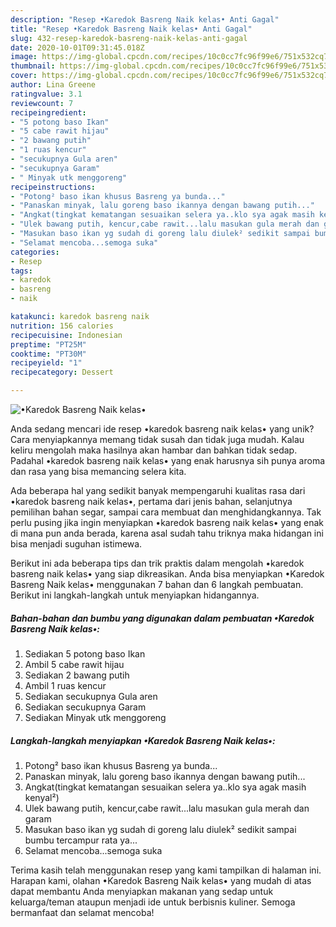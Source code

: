 ```yaml
---
description: "Resep •Karedok Basreng Naik kelas• Anti Gagal"
title: "Resep •Karedok Basreng Naik kelas• Anti Gagal"
slug: 432-resep-karedok-basreng-naik-kelas-anti-gagal
date: 2020-10-01T09:31:45.018Z
image: https://img-global.cpcdn.com/recipes/10c0cc7fc96f99e6/751x532cq70/•karedok-basreng-naik-kelas•-foto-resep-utama.jpg
thumbnail: https://img-global.cpcdn.com/recipes/10c0cc7fc96f99e6/751x532cq70/•karedok-basreng-naik-kelas•-foto-resep-utama.jpg
cover: https://img-global.cpcdn.com/recipes/10c0cc7fc96f99e6/751x532cq70/•karedok-basreng-naik-kelas•-foto-resep-utama.jpg
author: Lina Greene
ratingvalue: 3.1
reviewcount: 7
recipeingredient:
- "5 potong baso Ikan"
- "5 cabe rawit hijau"
- "2 bawang putih"
- "1 ruas kencur"
- "secukupnya Gula aren"
- "secukupnya Garam"
- " Minyak utk menggoreng"
recipeinstructions:
- "Potong² baso ikan khusus Basreng ya bunda..."
- "Panaskan minyak, lalu goreng baso ikannya dengan bawang putih..."
- "Angkat(tingkat kematangan sesuaikan selera ya..klo sya agak masih kenyal²)"
- "Ulek bawang putih, kencur,cabe rawit...lalu masukan gula merah dan garam"
- "Masukan baso ikan yg sudah di goreng lalu diulek² sedikit sampai bumbu tercampur rata ya..."
- "Selamat mencoba...semoga suka"
categories:
- Resep
tags:
- karedok
- basreng
- naik

katakunci: karedok basreng naik 
nutrition: 156 calories
recipecuisine: Indonesian
preptime: "PT25M"
cooktime: "PT30M"
recipeyield: "1"
recipecategory: Dessert

---
```



![•Karedok Basreng Naik kelas•](https://img-global.cpcdn.com/recipes/10c0cc7fc96f99e6/751x532cq70/•karedok-basreng-naik-kelas•-foto-resep-utama.jpg)

Anda sedang mencari ide resep •karedok basreng naik kelas• yang unik? Cara menyiapkannya memang tidak susah dan tidak juga mudah. Kalau keliru mengolah maka hasilnya akan hambar dan bahkan tidak sedap. Padahal •karedok basreng naik kelas• yang enak harusnya sih punya aroma dan rasa yang bisa memancing selera kita.

Ada beberapa hal yang sedikit banyak mempengaruhi kualitas rasa dari •karedok basreng naik kelas•, pertama dari jenis bahan, selanjutnya pemilihan bahan segar, sampai cara membuat dan menghidangkannya. Tak perlu pusing jika ingin menyiapkan •karedok basreng naik kelas• yang enak di mana pun anda berada, karena asal sudah tahu triknya maka hidangan ini bisa menjadi suguhan istimewa.




Berikut ini ada beberapa tips dan trik praktis dalam mengolah •karedok basreng naik kelas• yang siap dikreasikan. Anda bisa menyiapkan •Karedok Basreng Naik kelas• menggunakan 7 bahan dan 6 langkah pembuatan. Berikut ini langkah-langkah untuk menyiapkan hidangannya.

<!--inarticleads1-->

##### Bahan-bahan dan bumbu yang digunakan dalam pembuatan •Karedok Basreng Naik kelas•:

1. Sediakan 5 potong baso Ikan
1. Ambil 5 cabe rawit hijau
1. Sediakan 2 bawang putih
1. Ambil 1 ruas kencur
1. Sediakan secukupnya Gula aren
1. Sediakan secukupnya Garam
1. Sediakan  Minyak utk menggoreng




<!--inarticleads2-->

##### Langkah-langkah menyiapkan •Karedok Basreng Naik kelas•:

1. Potong² baso ikan khusus Basreng ya bunda...
1. Panaskan minyak, lalu goreng baso ikannya dengan bawang putih...
1. Angkat(tingkat kematangan sesuaikan selera ya..klo sya agak masih kenyal²)
1. Ulek bawang putih, kencur,cabe rawit...lalu masukan gula merah dan garam
1. Masukan baso ikan yg sudah di goreng lalu diulek² sedikit sampai bumbu tercampur rata ya...
1. Selamat mencoba...semoga suka




Terima kasih telah menggunakan resep yang kami tampilkan di halaman ini. Harapan kami, olahan •Karedok Basreng Naik kelas• yang mudah di atas dapat membantu Anda menyiapkan makanan yang sedap untuk keluarga/teman ataupun menjadi ide untuk berbisnis kuliner. Semoga bermanfaat dan selamat mencoba!
